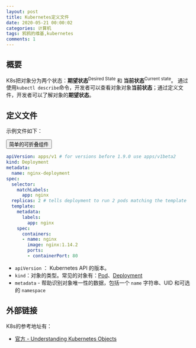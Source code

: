 ```yaml
---
layout: post
title: Kubernetes定义文件
date: 2020-05-21 00:00:02
categories: 计算机
tags: 鸦鸦的维基,kubernetes
comments: 1
---
```


## 概要

K8s把对象分为两个状态：**期望状态**<sup>Desired State</sup> 和 **当前状态**<sup>Current state</sup>。 通过使用`kubectl describe`命令，开发者可以查看对象对象**当前状态**；通过定义文件，开发者可以了解对象的**期望状态**。

## 定义文件

示例文件如下：

<button type="button" class="btn btn-primary" data-toggle="collapse" 
		data-target="#demo">
	简单的可折叠组件
</button>

<div id="demo" class="collapse in">

```yaml
apiVersion: apps/v1 # for versions before 1.9.0 use apps/v1beta2
kind: Deployment
metadata:
  name: nginx-deployment
spec:
  selector:
    matchLabels:
      app: nginx
  replicas: 2 # tells deployment to run 2 pods matching the template
  template:
    metadata:
      labels:
        app: nginx
    spec:
      containers:
      - name: nginx
        image: nginx:1.14.2
        ports:
        - containerPort: 80
```

</div>

- `apiVersion` ： Kubernetes API 的版本。
- `kind`：对象的类型。常见的对象有：[Pod](/Kubernetes#Pod)、[Deployment](/Kubernetes#Deployment)
- `metadata` - 帮助识别对象唯一性的数据，包括一个 `name` 字符串、UID 和可选的 `namespace`







## 外部链接

K8s的参考地址有：

- [官方 -  Understanding Kubernetes Objects](https://kubernetes.io/docs/concepts/overview/working-with-objects/kubernetes-objects/)